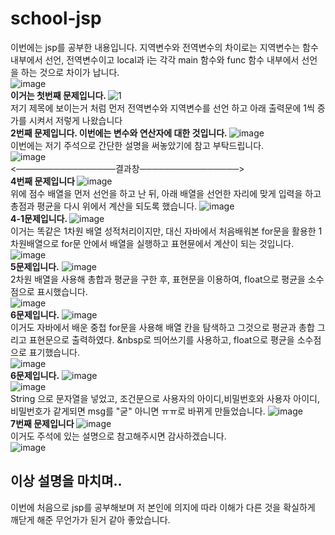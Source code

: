 # school-jsp
이번에는 jsp를 공부한 내용입니다. 
지역변수와 전역변수의 차이로는 지역변수는 함수 내부에서 선언, 전역변수이고 local과 i는 각각 main 함수와 func 함수 내부에서 선언을 하는 것으로 차이가 납니다. <br>
![image](https://user-images.githubusercontent.com/102115231/170399380-f2116cee-0068-4f4c-a60b-973255d65a80.png) <br>
<b>이거는 첫번째 문제입니다. </b>
![1](https://user-images.githubusercontent.com/102115231/170397567-e23edbdc-0b8e-4e71-8faf-390a7ccd134b.JPG) <br>
저기 제목에 보이는거 처럼 먼저 전역변수와 지역변수를 선언 하고 아래 출력문에 1씩 증가를 시켜서 저렇게 나왔습니다 <br>
<b>2번째 문제입니다. 이번에는 변수와 연산자에 대한 것입니다. </b>
![image](https://user-images.githubusercontent.com/102115231/170399579-f3fa2068-674d-430d-aab1-da45de7f30f2.png) <br>
이번에는 저기 주석으로 간단한 설명을 써놓았기에 참고 부탁드립니다. <br>
![image](https://user-images.githubusercontent.com/102115231/170402785-7b46ffe4-d36d-486d-ad4c-6f04dc616e23.png)
 <br>
<────────────────결과창────────────────> <br>
<b>4번째 문제입니다 </b>
![image](https://user-images.githubusercontent.com/102115231/170402504-996054a6-917f-466e-ae30-c46980a7ab2a.png) <br>
 위에 점수 배열을 먼저 선언을 하고 난 뒤, 아래 배열을 선언한 자리에 맞게 입력을 하고 총점과 평균을 다시 위에서 계산을 되도록 했습니다.
![image](https://user-images.githubusercontent.com/102115231/170402856-4ed8c524-056e-4f30-889e-3095aea4ef95.png) <br>
  <b> 4-1문제입니다. </b>
![image](https://user-images.githubusercontent.com/102115231/170403507-d309953b-7f5b-4905-aa24-79944e128561.png) <br>
 이거는 똑같은 1차원 배열 성적처리이지만, 대신 자바에서 처음배워본 for문을 활용한 1차원배열으로 for문 안에서 배열을 실행하고 표현뮨에서 계산이 되는 것입니다. <br>
  ![image](https://user-images.githubusercontent.com/102115231/170404137-793d8885-5eeb-4886-808e-5f66b5f7b88c.png) <br>
  <b>5문제입니다.</b>
  ![image](https://user-images.githubusercontent.com/102115231/170404443-286f4b0d-71ea-4ab6-9919-12f1ae4cefee.png) <br>
  2차원 배열을 사용해 총합과 평균을 구한 후, 표현문을 이용하여, float으로 평균을 소수점으로 표시했습니다. <br>
  ![image](https://user-images.githubusercontent.com/102115231/170404495-c8f204e3-86ac-4e41-8614-68144310dad7.png) <br>
<b>6문제입니다.</b>
![image](https://user-images.githubusercontent.com/102115231/170404665-99a6cb1e-d4d2-435a-81d9-7d81608904d3.png) <br>
이거도 자바에서 배운 중첩 for문을 사용해 배열 칸을 탐색하고 그것으로 평균과 총합 그리고 표현문으로 출력하였다. &nbsp로 띄어쓰기를 사용하고, float으로 평균을 소수점으로 표기했습니다.<br>
![image](https://user-images.githubusercontent.com/102115231/170404811-de9b8275-8316-47f8-a187-ca7a65bcd608.png)<br>
  <b>6문제입니다.</b>
  ![image](https://user-images.githubusercontent.com/102115231/170405184-6134f675-2829-4e03-a904-87d4213da0cb.png)<br>
  ![image](https://user-images.githubusercontent.com/102115231/170405223-13bb30eb-1044-4b12-8360-8e91757fdf62.png)<br>
  String 으로 문자열을 넣었고, 조건문으로 사용자의 아이디,비밀번호와 사용자 아이디,비밀번호가 같게되면 msg를 "굳"  아니면 ㅠㅠ로 바뀌게 만들었습니다.
  ![image](https://user-images.githubusercontent.com/102115231/170405308-5fc06359-fb39-4599-9955-d6abf71b0862.png) <br>
  <b>7번째 문제입니다 </b>
 ![image](https://user-images.githubusercontent.com/102115231/170406332-bf0435b3-0d71-4a93-ad97-185e68525085.png)  <br>
 이거도 주석에 있는 설명으로 참고해주시면 감사하겠습니다.<br>
 ![image](https://user-images.githubusercontent.com/102115231/170406490-9db1b0dc-2b7a-4c1c-ba77-f02fbb6ac039.png) <br>
<h2>이상 설명을 마치며..</h2>
  이번에 처음으로 jsp를 공부해보며 저 본인에 의지에 따라 이해가 다른 것을 확실하게 깨닫게 해준 무언가가 된거 같아 좋았습니다.  

  
  


  


